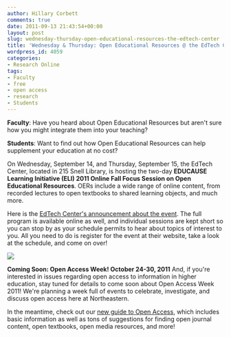 ```yaml
---
author: Hillary Corbett
comments: true
date: 2011-09-13 21:43:54+00:00
layout: post
slug: wednesday-thursday-open-educational-resources-the-edtech-center
title: 'Wednesday & Thursday: Open Educational Resources @ the EdTech Center'
wordpress_id: 4059
categories:
- Research Online
tags:
- Faculty
- free
- open access
- research
- Students
---
```


**Faculty**: Have you heard about Open Educational Resources but aren't sure how you might integrate them into your teaching?

**Students**: Want to find out how Open Educational Resources can help supplement your education at no cost?

On Wednesday, September 14, and Thursday, September 15, the EdTech Center, located in 215 Snell Library, is hosting the two-day **EDUCAUSE Learning Initiative (ELI) 2011 Online Fall Focus Session on Open Educational Resources**. OERs include a wide range of online content, from recorded lectures to open textbooks to shared learning objects, and much more.

Here is the [EdTech Center's announcement about the event](http://www.northeastern.edu/edtech/demonstrations_events/2011_eli_online_fall_focus_session_open_educational_content). The full program is available online as well, and individual sessions are kept short so you can stop by as your schedule permits to hear about topics of interest to you. All you need to do is register for the event at their website, take a look at the schedule, and come on over!

[![](http://www.lib.neu.edu/snippets/wp-content/uploads/2011/09/educause-1024x1024.jpg)](http://www.lib.neu.edu/snippets/wp-content/uploads/2011/09/educause.jpg)



**Coming Soon: Open Access Week!
October 24-30, 2011**
And, if you're interested in issues regarding open access to information in higher education, stay tuned for details to come soon about Open Access Week 2011! We're planning a week full of events to celebrate, investigate, and discuss open access here at Northeastern.

In the meantime, check out our [new guide to Open Access](http://subjectguides.lib.neu.edu/openaccess), which includes basic information as well as tons of suggestions for finding open journal content, open textbooks, open media resources, and more!




